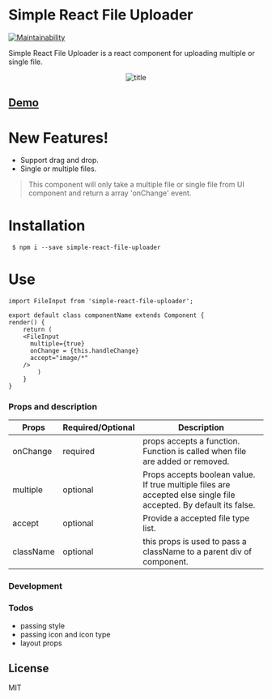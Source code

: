 
# Simple React File Uploader

[![Maintainability](https://api.codeclimate.com/v1/badges/cb15749f5f6c56df882e/maintainability)](https://codeclimate.com/github/mhnpd/simple-react-file-uploader/maintainability)

Simple React File Uploader is a react component for uploading multiple or single file.


<p align="center">
  <img src="https://user-images.githubusercontent.com/33191954/37564723-ddb0fed6-2ac3-11e8-97b9-8f2150fc6e5c.png" alt="title"/>
  
</p>


<h2><a href="https://simple-react-image-uploader.firebaseapp.com/">Demo</a><h2>

# New Features!

  - Support drag and drop.
  - Single or multiple files.



>This component will only take a multiple file
> or single file from UI component and return a
> array 'onChange' event.




# Installation

```  $ npm i --save simple-react-file-uploader ```

            

# Use

```
import FileInput from 'simple-react-file-uploader';

export default class componentName extends Component {
render() {
    return (
    <FileInput 
      multiple={true}
      onChange = {this.handleChange}
      accept="image/*"
    />
        )
    }
}

```



### Props and description



| Props | Required/Optional | Description |
| ------ | ------ | ------ |
| onChange | required | props accepts a function. Function is called when file are added or removed.
| multiple | optional | Props accepts boolean value. If true multiple files are accepted else single file accepted. By default its false.
| accept | optional | Provide a accepted file type list.
|className| optional| this props is used to pass a className to a parent div of component.




### Development



### Todos

 - passing style
 - passing icon and icon type
 - layout props

License
----

MIT


